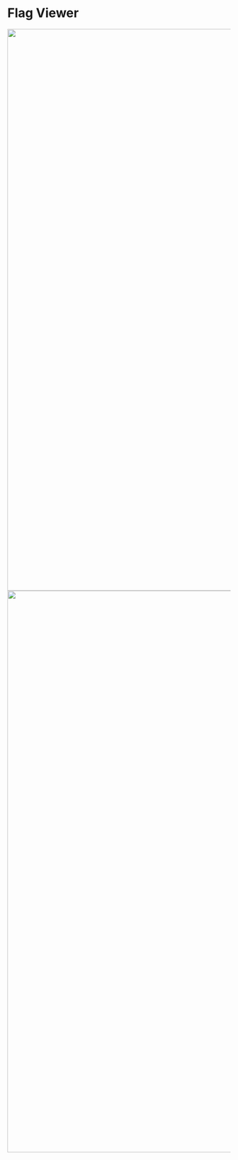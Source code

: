 # Flag Viewer

<img src="https://user-images.githubusercontent.com/83502600/171407626-a5b29b62-c485-48eb-aabe-47202072b51d.png" width="585" height="1266">

<img src="https://user-images.githubusercontent.com/83502600/171407646-6adc0c61-b952-40a1-9e64-3f6cab77a4d3.png" width="585" height="1266">
